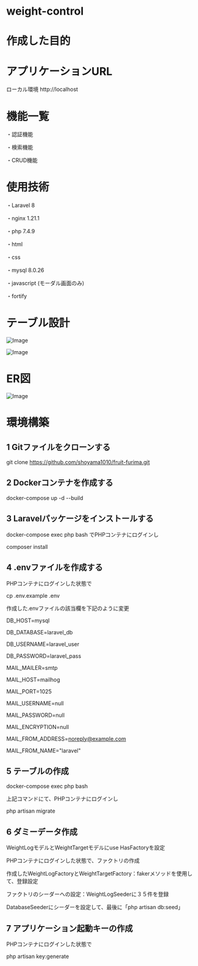 # weight-control

# 作成した目的


# アプリケーションURL
ローカル環境
http://localhost

# 機能一覧
・認証機能

・検索機能

・CRUD機能


# 使用技術
・Laravel 8

・nginx 1.21.1

・php 7.4.9

・html

・css

・mysql 8.0.26

・javascript (モーダル画面のみ)

・fortify

# テーブル設計

![Image](https://github.com/user-attachments/assets/2a1afd78-53af-44a0-8b3d-10d8291c6e6f)

![Image](https://github.com/user-attachments/assets/3c7c88ee-784c-46ca-826c-f81aa23531dd)

# ER図

![Image](https://github.com/user-attachments/assets/ae88f826-c42f-44d3-a47f-845c28e448fe)

# 環境構築
## 1 Gitファイルをクローンする

git clone https://github.com/shoyama1010/fruit-furima.git

## 2 Dockerコンテナを作成する

docker-compose up -d --build

## 3 Laravelパッケージをインストールする

docker-compose exec php bash
でPHPコンテナにログインし

composer install

## 4 .envファイルを作成する

PHPコンテナにログインした状態で

cp .env.example .env

作成した.envファイルの該当欄を下記のように変更

DB_HOST=mysql

DB_DATABASE=laravel_db

DB_USERNAME=laravel_user

DB_PASSWORD=laravel_pass

MAIL_MAILER=smtp

MAIL_HOST=mailhog

MAIL_PORT=1025

MAIL_USERNAME=null

MAIL_PASSWORD=null

MAIL_ENCRYPTION=null

MAIL_FROM_ADDRESS=noreply@example.com 

MAIL_FROM_NAME="laravel"

## 5 テーブルの作成

docker-compose exec php bash

上記コマンドにて、PHPコンテナにログインし

php artisan migrate

## 6 ダミーデータ作成

WeightLogモデルとWeightTargetモデルにuse HasFactoryを設定

PHPコンテナにログインした状態で、ファクトリの作成

作成したWeightLogFactoryとWeightTargetFactory：fakerメソッドを使用して、登録設定

ファクトリのシーダーへの設定：WeightLogSeederに３５件を登録

DatabaseSeederにシーダーを設定して、最後に「php artisan db:seed」

## 7 アプリケーション起動キーの作成

PHPコンテナにログインした状態で

php artisan key:generate
